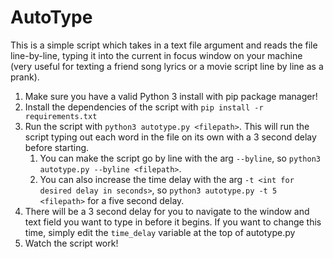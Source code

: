 
# AutoType

This is a simple script which takes in a text file argument and reads the file line-by-line, typing it into the current in focus window on your machine (very useful for texting a friend song lyrics or a movie script line by line as a prank).  

1. Make sure you have a valid Python 3 install with pip package manager!
2. Install the dependencies of the script with `pip install -r requirements.txt`
3. Run the script with `python3 autotype.py <filepath>`. This will run the script typing out each word in the file on its own with a 3 second delay before starting.
   1. You can make the script go by line with the arg `--byline`, so `python3 autotype.py --byline <filepath>`.
   2. You can also increase the time delay with the arg `-t <int for desired delay in seconds>`, so `python3 autotype.py -t 5 <filepath>` for a five second delay.
4. There will be a 3 second delay for you to navigate to the window and text field you want to type in before it begins. If you want to change this time, simply edit the `time_delay` variable at the top of autotype.py
5. Watch the script work!
